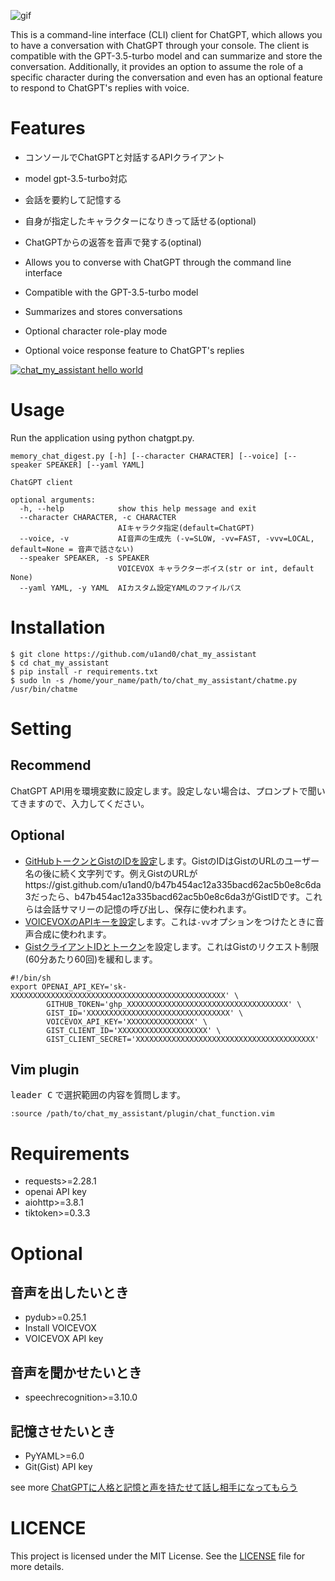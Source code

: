 ![gif](https://camo.qiitausercontent.com/22fc840e1ae8928fa4f6fee920cab44d82465fc4/68747470733a2f2f71696974612d696d6167652d73746f72652e73332e61702d6e6f727468656173742d312e616d617a6f6e6177732e636f6d2f302f3131333439342f30386332616432372d303439632d643135332d616231652d3032666164643034393233632e676966)

This is a command-line interface (CLI) client for ChatGPT, which allows you to have a conversation with ChatGPT through your console. The client is compatible with the GPT-3.5-turbo model and can summarize and store the conversation. Additionally, it provides an option to assume the role of a specific character during the conversation and even has an optional feature to respond to ChatGPT's replies with voice.


# Features
* コンソールでChatGPTと対話するAPIクライアント
* model gpt-3.5-turbo対応
* 会話を要約して記憶する
* 自身が指定したキャラクターになりきって話せる(optional)
* ChatGPTからの返答を音声で発する(optinal)

* Allows you to converse with ChatGPT through the command line interface
* Compatible with the GPT-3.5-turbo model
* Summarizes and stores conversations
* Optional character role-play mode
* Optional voice response feature to ChatGPT's replies

[![chat_my_assistant hello world](https://user-images.githubusercontent.com/16408916/229843758-86d7a411-0528-4ff6-85e8-aebb3097526f.png)](https://www.youtube.com/embed/KWh5uhvWWgQ)


# Usage

Run the application using python chatgpt.py.

```
memory_chat_digest.py [-h] [--character CHARACTER] [--voice] [--speaker SPEAKER] [--yaml YAML]

ChatGPT client

optional arguments:
  -h, --help            show this help message and exit
  --character CHARACTER, -c CHARACTER
                        AIキャラクタ指定(default=ChatGPT)
  --voice, -v           AI音声の生成先 (-v=SLOW, -vv=FAST, -vvv=LOCAL, default=None = 音声で話さない)
  --speaker SPEAKER, -s SPEAKER
                        VOICEVOX キャラクターボイス(str or int, default None)
  --yaml YAML, -y YAML  AIカスタム設定YAMLのファイルパス
```


# Installation

```
$ git clone https://github.com/u1and0/chat_my_assistant
$ cd chat_my_assistant
$ pip install -r requirements.txt
$ sudo ln -s /home/your_name/path/to/chat_my_assistant/chatme.py /usr/bin/chatme
```

# Setting
## Recommend
ChatGPT API用を環境変数に設定します。設定しない場合は、プロンプトで聞いてきますので、入力してください。

## Optional
* [GitHubトークンとGistのIDを設定](https://docs.github.com/ja/authentication/keeping-your-account-and-data-secure/creating-a-personal-access-token)します。GistのIDはGistのURLのユーザー名の後に続く文字列です。例えGistのURLがhttps://gist.github.com/u1and0/b47b454ac12a335bacd62ac5b0e8c6da3だったら、b47b454ac12a335bacd62ac5b0e8c6da3がGistIDです。これらは会話サマリーの記憶の呼び出し、保存に使われます。
* [VOICEVOXのAPIキーを設定](https://su-shiki.com/api/)します。これは`-vv`オプションをつけたときに音声合成に使われます。
* [GistクライアントIDとトークン](https://rcmdnk.com/blog/2017/04/22/blog-octopress-github/)を設定します。これはGistのリクエスト制限(60分あたり60回)を緩和します。



```~/.secret
#!/bin/sh
export OPENAI_API_KEY='sk-XXXXXXXXXXXXXXXXXXXXXXXXXXXXXXXXXXXXXXXXXXXXXXXX' \
        GITHUB_TOKEN='ghp_XXXXXXXXXXXXXXXXXXXXXXXXXXXXXXXXXXXX' \
        GIST_ID='XXXXXXXXXXXXXXXXXXXXXXXXXXXXXXXX' \
        VOICEVOX_API_KEY='XXXXXXXXXXXXXXX' \
        GIST_CLIENT_ID='XXXXXXXXXXXXXXXXXXXX' \
        GIST_CLIENT_SECRET='XXXXXXXXXXXXXXXXXXXXXXXXXXXXXXXXXXXXXXXX'
```

## Vim plugin
<kbd>leader C</kbd> で選択範囲の内容を質問します。

```
:source /path/to/chat_my_assistant/plugin/chat_function.vim
```

# Requirements

* requests>=2.28.1
* openai API key
* aiohttp>=3.8.1
* tiktoken>=0.3.3

# Optional

## 音声を出したいとき
* pydub>=0.25.1
* Install VOICEVOX
* VOICEVOX API key

## 音声を聞かせたいとき
* speechrecognition>=3.10.0

## 記憶させたいとき
* PyYAML>=6.0
* Git(Gist) API key


see more [ChatGPTに人格と記憶と声を持たせて話し相手になってもらう](https://qiita.com/1446f763aaf2a8b0c804)


# LICENCE
This project is licensed under the MIT License. See the [LICENSE](https://raw.githubusercontent.com/u1and0/chat_my_assistant/main/LICENSE) file for more details.
